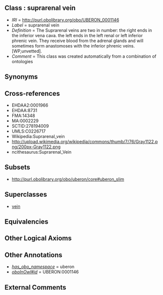 
## Class : suprarenal vein

 * *IRI* = http://purl.obolibrary.org/obo/UBERON_0001146
 * *Label* = suprarenal vein
 * *Definition* = The Suprarenal veins are two in number: the right ends in the inferior vena cava. the left ends in the left renal or left inferior phrenic vein. They receive blood from the adrenal glands and will sometimes form anastomoses with the inferior phrenic veins. [WP,unvetted].
 * *Comment* = This class was created automatically from a combination of ontologies

## Synonyms


## Cross-references

 * EHDAA2:0001966
 * EHDAA:8731
 * FMA:14348
 * MA:0002229
 * SCTID:278194009
 * UMLS:C0226717
 * Wikipedia:Suprarenal_vein
 * http://upload.wikimedia.org/wikipedia/commons/thumb/7/76/Gray1122.png/200px-Gray1122.png
 * ncithesaurus:Suprarenal_Vein

## Subsets

 * http://purl.obolibrary.org/obo/uberon/core#uberon_slim

## Superclasses

 * [vein](../../UBERON/38/UBERON_0001638.md)

## Equivalencies


## Other Logical Axioms


## Other Annotations

 * *[has_obo_namespace](../../ce/oboInOwl#hasOBONamespace.md)* = uberon
 * *[oboInOwl#id](../../id/oboInOwl#id.md)* = UBERON:0001146

## External Comments

